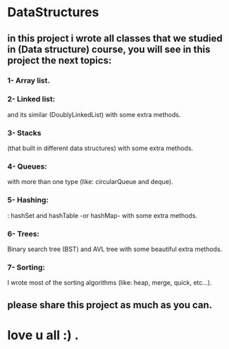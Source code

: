# DataStructures
## in this project i wrote all classes that we studied in (Data structure) course, you will see in this project the next topics:

### 1- Array list.

### 2- Linked list:
and its similar (DoublyLinkedList) with some extra methods.

### 3- Stacks
(that built in different data structures) with some extra methods.

### 4- Queues:
with more than one type (like: circularQueue and deque).

### 5- Hashing:
: hashSet and hashTable -or hashMap- with some extra methods.

### 6- Trees: 
Binary search tree (BST) and AVL tree with some beautiful extra methods.

### 7- Sorting: 
I wrote most of the sorting algorithms (like: heap, merge, quick, etc...).

## please share this project as much as you can.

# love u all :) .
